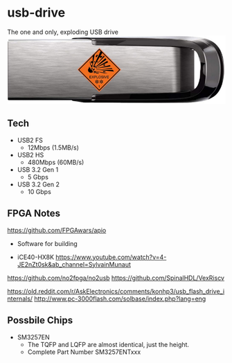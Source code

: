 # usb-drive
The one and only, exploding USB drive
![](img/drive.png)

## Tech
- USB2 FS
  - 12Mbps (1.5MB/s) 
- USB2 HS
  - 480Mbps (60MB/s) 
- USB 3.2 Gen 1
  - 5 Gbps
- USB 3.2 Gen 2
  - 10 Gbps

## FPGA Notes
https://github.com/FPGAwars/apio
  - Software for building

  - iCE40-HX8K
  https://www.youtube.com/watch?v=4-JE2nZt0sk&ab_channel=SylvainMunaut

https://github.com/no2fpga/no2usb
https://github.com/SpinalHDL/VexRiscv

https://old.reddit.com/r/AskElectronics/comments/konhp3/usb_flash_drive_internals/
http://www.pc-3000flash.com/solbase/index.php?lang=eng

## Possbile Chips
- SM3257EN
    - The TQFP and LQFP are almost identical, just the height.
    - Complete Part Number SM3257ENTxxx

